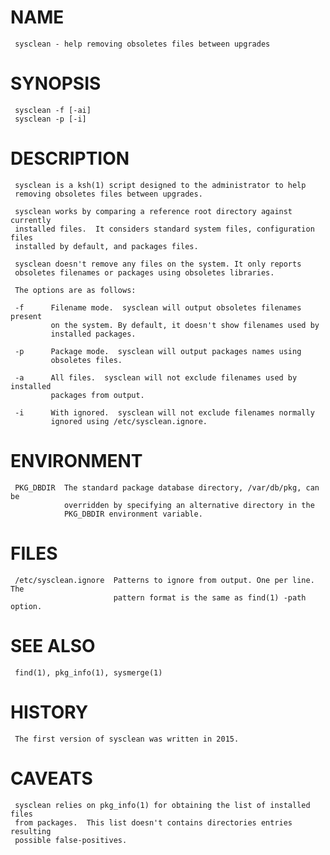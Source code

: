 
# NAME
     sysclean - help removing obsoletes files between upgrades

# SYNOPSIS
     sysclean -f [-ai]
     sysclean -p [-i]

# DESCRIPTION
     sysclean is a ksh(1) script designed to the administrator to help
     removing obsoletes files between upgrades.

     sysclean works by comparing a reference root directory against currently
     installed files.  It considers standard system files, configuration files
     installed by default, and packages files.

     sysclean doesn't remove any files on the system. It only reports
     obsoletes filenames or packages using obsoletes libraries.

     The options are as follows:

     -f      Filename mode.  sysclean will output obsoletes filenames present
             on the system. By default, it doesn't show filenames used by
             installed packages.

     -p      Package mode.  sysclean will output packages names using
             obsoletes files.

     -a      All files.  sysclean will not exclude filenames used by installed
             packages from output.

     -i      With ignored.  sysclean will not exclude filenames normally
             ignored using /etc/sysclean.ignore.

# ENVIRONMENT
     PKG_DBDIR  The standard package database directory, /var/db/pkg, can be
                overridden by specifying an alternative directory in the
                PKG_DBDIR environment variable.

# FILES
     /etc/sysclean.ignore  Patterns to ignore from output. One per line. The
                           pattern format is the same as find(1) -path option.

# SEE ALSO
     find(1), pkg_info(1), sysmerge(1)

# HISTORY
     The first version of sysclean was written in 2015.


# CAVEATS
     sysclean relies on pkg_info(1) for obtaining the list of installed files
     from packages.  This list doesn't contains directories entries resulting
     possible false-positives.

